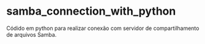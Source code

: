 # samba_connection_with_python

Códido em python para realizar conexão com servidor de compartilhamento de arquivos Samba.
